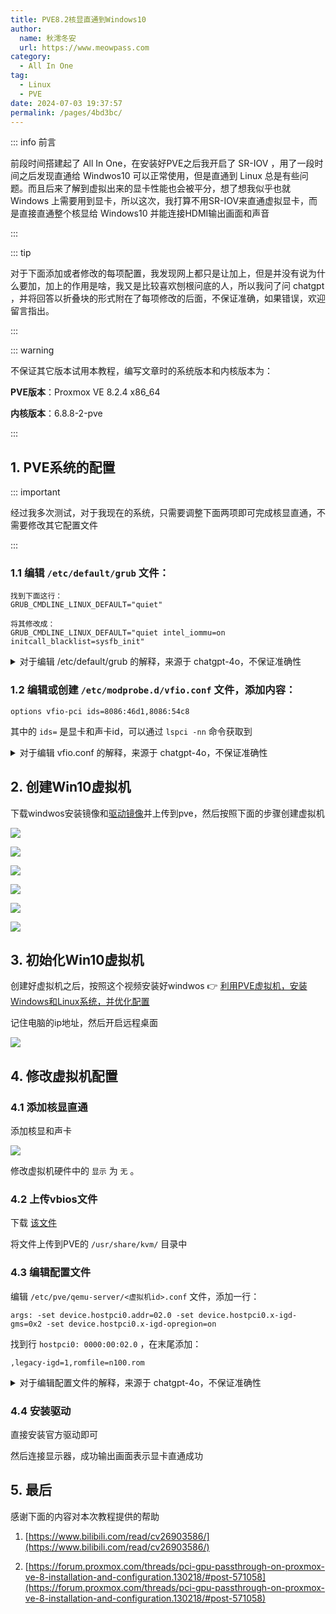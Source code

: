 ```yaml
---
title: PVE8.2核显直通到Windows10
author:
  name: 秋澪冬安
  url: https://www.meowpass.com
category: 
  - All In One
tag: 
  - Linux
  - PVE
date: 2024-07-03 19:37:57
permalink: /pages/4bd3bc/
---
```




::: info 前言

前段时间搭建起了 All In One，在安装好PVE之后我开启了 SR-IOV ，用了一段时间之后发现直通给 Windwos10 可以正常使用，但是直通到 Linux 总是有些问题。而且后来了解到虚拟出来的显卡性能也会被平分，想了想我似乎也就 Windows 上需要用到显卡，所以这次，我打算不用SR-IOV来直通虚拟显卡，而是直接直通整个核显给 Windows10 并能连接HDMI输出画面和声音

:::

<!-- more -->

::: tip

对于下面添加或者修改的每项配置，我发现网上都只是让加上，但是并没有说为什么要加，加上的作用是啥，我又是比较喜欢刨根问底的人，所以我问了问 chatgpt ，并将回答以折叠块的形式附在了每项修改的后面，不保证准确，如果错误，欢迎留言指出。 

:::

::: warning

不保证其它版本试用本教程，编写文章时的系统版本和内核版本为：

**PVE版本**：Proxmox VE 8.2.4 x86_64

**内核版本**：6.8.8-2-pve

:::


## 1. PVE系统的配置

::: important

经过我多次测试，对于我现在的系统，只需要调整下面两项即可完成核显直通，不需要修改其它配置文件

:::

### 1.1 编辑 `/etc/default/grub` 文件：

```
找到下面这行：
GRUB_CMDLINE_LINUX_DEFAULT="quiet"

将其修改成：
GRUB_CMDLINE_LINUX_DEFAULT="quiet intel_iommu=on initcall_blacklist=sysfb_init"
```
<details>
<summary>对于编辑 /etc/default/grub 的解释，来源于 chatgpt-4o，不保证准确性</summary>

在 `/etc/default/grub` 文件中修改 `GRUB_CMDLINE_LINUX_DEFAULT` 的目的是为内核启动添加特定的参数，以确保PCI设备直通（passthrough）功能正常工作并解决可能的兼容性问题。具体来说，修改：

```plaintext
GRUB_CMDLINE_LINUX_DEFAULT="quiet"
```

为：

```plaintext
GRUB_CMDLINE_LINUX_DEFAULT="quiet intel_iommu=on initcall_blacklist=sysfb_init"
```

涉及添加两个内核参数：`intel_iommu=on` 和 `initcall_blacklist=sysfb_init`。下面是这两个参数的详细解释：

#### 1. `intel_iommu=on`
这个参数用于启用Intel的IOMMU（输入输出内存管理单元）功能。IOMMU是实现PCI设备直通的关键组件，它允许对设备的DMA（直接内存访问）进行隔离和重映射，从而确保安全和性能。

##### 详细解释：
- **IOMMU**：输入输出内存管理单元，用于管理设备的内存访问。启用IOMMU后，可以将设备的内存访问重定向到特定的内存区域，这对于虚拟机中的设备直通是必须的。
- **intel_iommu=on**：显式启用Intel的IOMMU支持。如果不启用IOMMU，PCI设备直通功能将无法正常工作。

#### 2. `initcall_blacklist=sysfb_init`
这个参数用于在内核初始化过程中禁用 `sysfb_init` 调用。`sysfb_init` 是系统帧缓冲初始化的一个部分，可能会与直通的显卡（如iGPU）产生冲突。

##### 详细解释：
- **sysfb_init**：这是系统帧缓冲的初始化函数。在某些情况下，这个初始化过程可能会导致显卡资源被宿主操作系统占用，从而影响显卡直通到虚拟机。
- **initcall_blacklist=sysfb_init**：禁用 `sysfb_init` 调用，防止系统帧缓冲初始化过程占用直通显卡的资源，确保显卡可以顺利地直通到虚拟机。

#### 更新GRUB配置
修改完 `/etc/default/grub` 文件后，需要更新GRUB配置以使更改生效。运行以下命令：

```shell
sudo update-grub
```

#### 总结
将 `/etc/default/grub` 文件中的 `GRUB_CMDLINE_LINUX_DEFAULT` 修改为：

```plaintext
GRUB_CMDLINE_LINUX_DEFAULT="quiet intel_iommu=on initcall_blacklist=sysfb_init"
```

的作用是：

1. **启用Intel IOMMU** (`intel_iommu=on`)：确保IOMMU功能开启，以支持PCI设备直通。
2. **禁用系统帧缓冲初始化** (`initcall_blacklist=sysfb_init`)：防止系统帧缓冲初始化过程占用显卡资源，确保显卡能够顺利直通到虚拟机。

这些参数调整是实现和优化PCI设备直通功能的必要步骤。

</details>

### 1.2 编辑或创建 `/etc/modprobe.d/vfio.conf` 文件，添加内容：

```
options vfio-pci ids=8086:46d1,8086:54c8
```

其中的 `ids=` 是显卡和声卡id，可以通过 `lspci -nn` 命令获取到

<details>
<summary>对于编辑 vfio.conf 的解释，来源于 chatgpt-4o，不保证准确性</summary>

在Proxmox VE (PVE) 环境中，编辑 `/etc/modprobe.d/vfio.conf` 文件并添加以下行：


```shell
options vfio-pci ids=8086:46d1,8086:54c8
```

是为了将指定的PCI设备绑定到 `vfio-pci` 驱动程序上。这是实现PCI设备直通（passthrough）的关键步骤。下面是详细解释：

#### 1. `vfio-pci` 驱动程序

`vfio-pci` 是一个内核模块，允许用户空间程序（如QEMU/KVM）安全地访问PCI设备。通过将设备绑定到 `vfio-pci`，你可以将设备的控制权从宿主操作系统转交给虚拟机。

#### 2. `options vfio-pci ids=...`

这行配置的作用是告诉 `vfio-pci` 模块将哪些设备ID绑定到它上面。设备ID由两个部分组成：供应商ID和设备ID，每个ID由4位十六进制数字表示。

在你的配置中：

- `8086:46d1` 和 `8086:54c8` 是两个设备ID。这些ID代表具体的Intel设备，可能是你要直通的iGPU或相关的设备。

##### 详细解释：

- `8086` 是Intel的供应商ID。
- `46d1` 和 `54c8` 是具体设备的ID。

#### 3. 为什么需要这样做？

当你在虚拟化环境中想要直通特定的PCI设备（如iGPU）给虚拟机时，宿主操作系统必须释放对这些设备的控制权。默认情况下，宿主操作系统会使用自己的驱动程序来管理这些设备。

通过将这些设备ID绑定到 `vfio-pci` 驱动程序上，你可以确保宿主操作系统不再使用这些设备，而是让它们完全由 `vfio-pci` 管理，从而使得这些设备可以被虚拟机直接使用。

#### 总结

添加 `options vfio-pci ids=8086:46d1,8086:54c8` 到 `/etc/modprobe.d/vfio.conf` 文件中：

1. 将设备ID为 `8086:46d1` 和 `8086:54c8` 的PCI设备绑定到 `vfio-pci` 驱动程序上。
2. 确保这些设备不再由宿主操作系统使用，而是可以被虚拟机直接访问和控制。

这一步是实现PCI设备直通（passthrough）的必要配置，确保你的iGPU或其他设备能够在虚拟机中正常工作。

</details>

## 2. 创建Win10虚拟机

下载windwos安装镜像和[驱动镜像](https://fedorapeople.org/groups/virt/virtio-win/direct-downloads/archive-virtio/?C=M;O=D)并上传到pve，然后按照下面的步骤创建虚拟机

![](/assets/page-img/2024/20240703/a4ut9-v50sj.webp)

![](/assets/page-img/2024/20240703/ak64j-ivs87.webp)

![](/assets/page-img/2024/20240703/atxxx-7t4zn.webp)

![](/assets/page-img/2024/20240703/ax2nu-mz4or.webp)

![](/assets/page-img/2024/20240703/adkme-4n30a.webp)

![](/assets/page-img/2024/20240703/aa4r9-t277s.webp)

## 3. 初始化Win10虚拟机

创建好虚拟机之后，按照这个视频安装好windwos 👉 [利用PVE虚拟机，安装Windows和Linux系统，并优化配置](https://www.bilibili.com/video/BV1vU421Z7RH/?t=150)

记住电脑的ip地址，然后开启远程桌面

![](/assets/page-img/2024/20240703/awa6j-ougjm.webp)

## 4. 修改虚拟机配置

### 4.1 添加核显直通

添加核显和声卡

![](/assets/page-img/2024/20240703/as6bo-y5151.webp)

修改虚拟机硬件中的 `显示` 为 `无` 。

### 4.2 上传vbios文件

下载 <a href="/assets/page-img/2024/20240703/n100.rom">该文件</a> 

将文件上传到PVE的 `/usr/share/kvm/` 目录中

### 4.3 编辑配置文件

编辑 `/etc/pve/qemu-server/<虚拟机id>.conf` 文件，添加一行：

```
args: -set device.hostpci0.addr=02.0 -set device.hostpci0.x-igd-gms=0x2 -set device.hostpci0.x-igd-opregion=on
```

找到行 `hostpci0: 0000:00:02.0` ，在末尾添加：

```
,legacy-igd=1,romfile=n100.rom
```

<details>
<summary>对于编辑配置文件的解释，来源于 chatgpt-4o，不保证准确性</summary>

在Proxmox VE (PVE) 8.2中直通核显（iGPU）到Windows 10虚拟机时，涉及到的两项配置修改的目的是确保iGPU能在虚拟机中正常工作，并解决一些可能出现的兼容性问题。下面是这两项配置的详细解释：

#### 1. 添加VBIOS文件并修改配置文件
首先，你需要在`/usr/share/kvm/`目录中添加一个`vbios_gvt_uefi.rom`文件，这个文件是iGPU的VBIOS (Video BIOS) 文件，用于在虚拟机中初始化和配置iGPU。 

然后在`/etc/pve/qemu-server/111.conf`文件中添加以下一行：

```shell
args: -set device.hostpci0.addr=02.0 -set device.hostpci0.x-igd-gms=0x2 -set device.hostpci0.x-igd-opregion=on
```

##### 详细解释：

- `args`: 这个参数用于向QEMU传递额外的命令行参数，以进一步配置虚拟机。

- `-set device.hostpci0.addr=02.0`: 设置直通的iGPU设备地址。`02.0` 是设备的PCI地址。

- `-set device.hostpci0.x-igd-gms=0x2`: 配置iGPU的图形内存大小（GMS，Graphics Memory Size）。`0x2`代表一个特定的内存大小值（具体含义请参考相关文档或硬件规格）。

- `-set device.hostpci0.x-igd-opregion=on`: 启用iGPU的OpRegion支持，OpRegion是一个BIOS扩展，用于操作系统与iGPU之间的通信。

#### 2. 修改hostpci0配置项
然后，将`hostpci0: 0000:00:02.0`修改为：

```shell
hostpci0: 0000:00:02.0,legacy-igd=1,romfile=n100.rom
```

##### 详细解释：

- `hostpci0: 0000:00:02.0`: 这是直通的iGPU设备的PCI地址。

- `legacy-igd=1`: 这个参数用于启用iGPU的传统模式支持，确保iGPU能够在虚拟机中正确初始化和工作。

- `romfile=n100.rom`: 这个参数指定了用于iGPU的VBIOS文件（在前面步骤中你放置到`/usr/share/kvm/`目录下的`vbios_gvt_uefi.rom`文件）。这里你需要确保文件名匹配，如果你的文件名是`vbios_gvt_uefi.rom`，那么应该改为`romfile=vbios_gvt_uefi.rom`。

#### 总结
这两项修改的目的是：

1. 提供必要的VBIOS文件，以便虚拟机能够正确初始化和配置iGPU。
2. 通过传递额外的QEMU参数，确保iGPU在虚拟机中能正确工作，并解决可能的兼容性问题。
3. 使用特定的配置参数（如`legacy-igd`和`romfile`）来启用iGPU的传统模式支持，并指定使用正确的VBIOS文件。

这些配置对于确保iGPU在Windows 10虚拟机中正确工作至关重要。

</details>

### 4.4 安装驱动

直接安装官方驱动即可

然后连接显示器，成功输出画面表示显卡直通成功

## 5. 最后

感谢下面的内容对本次教程提供的帮助

1. [https://www.bilibili.com/read/cv26903586/](https://www.bilibili.com/read/cv26903586/)

2. [https://forum.proxmox.com/threads/pci-gpu-passthrough-on-proxmox-ve-8-installation-and-configuration.130218/#post-571058](https://forum.proxmox.com/threads/pci-gpu-passthrough-on-proxmox-ve-8-installation-and-configuration.130218/#post-571058)



